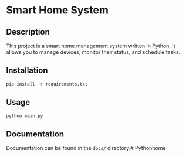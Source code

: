 # Smart Home System

## Description
This project is a smart home management system written in Python. It allows you to manage devices, monitor their status, and schedule tasks.

## Installation
```bash
pip install -r requirements.txt
```

## Usage
```bash
python main.py
```

## Documentation
Documentation can be found in the `docs/` directory.# Pythonhome
